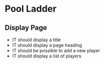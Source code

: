 # Pool Ladder

## Display Page
+ IT should display a title
+ IT should display a page heading
+ IT should be possible to add a new player
+ IT should display a list of players
